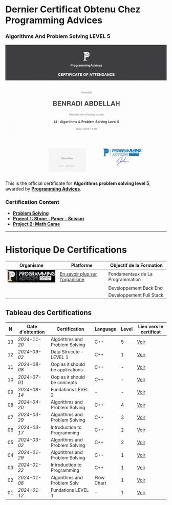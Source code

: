 # Dernier Certificat Obtenu Chez Programming Advices
### Algorithms And Problem Solving LEVEL 5

[![Algo Lev 5](./13_Algorithms_And_Problem_Solving_LEVEL_5/13_algorithms-problem-solving-level-5.png)](./13_Algorithms_And_Problem_Solving_LEVEL_5/13_algorithms-problem-solving-level-5.pdf)

This is the official certificate for **Algorithms problem solving level 5**, awarded by **[Programming Advices](../README.md)**.



### Certification Content
- **[Problem Solving](https://github.com/BENRADI-ABDELLAH/Problem_Solving/tree/main/ProgrammingAdvices.com/Level__2)**
- **[Project 1: Stone - Paper - Scissor](https://github.com/BENRADI-ABDELLAH/Projects/tree/main/Stone_Paper_Scissor)**
- **[Project 2: Math Game](https://github.com/BENRADI-ABDELLAH/Projects/tree/main/Math_Game)**
---



# Historique De Certifications 

| Organisme                                                 | Platforme                                                 | Objectif de la Formation                                  |  
|-----------------------------------------------------------|-----------------------------------------------------------|-----------------------------------------------------------|  
|![Logo de l'organisme](./src/logo__ProgrammingAdvices.png) | [En savoir plus sur l'organisme](./README.md)             | Fondamentaux de La Programmation                          |   
|                                                           |                                                           |  Developpement Back End                                   | 
|                                                           |                                                           |  Developpement Full Stack                                 |  



## Tableau des Certifications

 N | Date d'obtention   | Certification                             | Language   | Level | Lien vers le certificat      |  
---|--------------------|-------------------------------------------|------------|-------|------------------------------|  
13 | *2024-11-20*       | Algorithms and Problem Solving            | C++        | 5     |[Voir](lien_vers_certificat)  |  
12 | *2024-09-02*       | Data Strucute  - LEVEL 1                  | C++        | 1     | [Voir](lien_vers_certificat) |  
11 | *2024-08-08*       | Oop as it should be applications          | C++        | -     | [Voir](lien_vers_certificat) |  
10 | *2024-07-01*       | Oop as it should be concepts              | C++        | -     | [Voir](lien_vers_certificat) |  
09 | *2024-08-14*       | Fundations LEVEL 2                        | -          | -     | [Voir](lien_vers_certificat) |  
08 | *2024-04-20*       | Algorithms and Problem Solving            | C++        | 4     | [Voir](lien_vers_certificat) |  
07 | *2024-03-29*       | Algorithms and Problem Solving            | C++        | 3     | [Voir](lien_vers_certificat) |  
06 | *2024-03-17*       | Introduction to Programming               | C++        | 2     | [Voir](lien_vers_certificat) |  
05 | *2024-03-02*       | Algorithms and Problem Solving            | C++        | 2     | [Voir](lien_vers_certificat) |  
04 | *2024-01-29*       | Algorithms and Problem Solving            | C++        | 1     | [Voir](lien_vers_certificat) |  
03 | *2024-01-22*       | Introduction to Programming               | C++        | 1     | [Voir](lien_vers_certificat) |  
02 | *2024-01-06*       | Algorithms and Problem Solv               | Flow Chart | 1     | [Voir](lien_vers_certificat) |  
01 | *2024-01-12*       | Fundations LEVEL 1                        | -          | 1     | [Voir](lien_vers_certificat) |  

